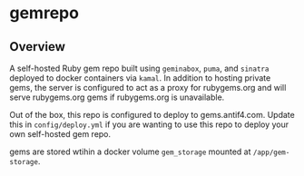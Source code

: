 # gemrepo
## Overview
A self-hosted Ruby gem repo built using `geminabox`, `puma`, and `sinatra` deployed to docker containers via `kamal`. In addition to hosting private gems, the server is configured to act as a proxy for rubygems.org and will serve rubygems.org gems if rubygems.org is unavailable. 

Out of the box, this repo is configured to deploy to gems.antif4.com. Update this in `config/deploy.yml` if you are wanting to use this repo to deploy your own self-hosted gem repo.  

gems are stored wtihin a docker volume `gem_storage` mounted at `/app/gem-storage`. 


